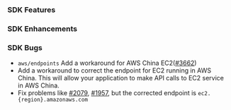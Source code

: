 ### SDK Features

### SDK Enhancements

### SDK Bugs
* `aws/endpoints` Add a workaround for AWS China EC2([#3662](https://github.com/aws/aws-sdk-go/pull/3662))
* Add a workaround to correct the endpoint for EC2 running in AWS China. This will allow your application to make API calls to EC2 service in AWS China.
* Fix problems like [#2079](https://github.com/aws/aws-sdk-go/issues/2079), [#1957](https://github.com/aws/aws-sdk-go/issues/1957), but the corrected endpoint is `ec2.{region}.amazonaws.com`